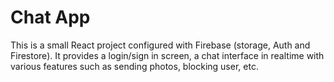 # Chat App

This is a small React project configured with Firebase (storage, Auth and Firestore).
It provides a login/sign in screen, a chat interface in realtime with various features such as sending photos, blocking user, etc.

